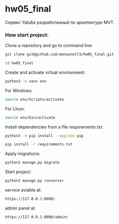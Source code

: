 # hw05_final
Сервис Yatube разработанный по архитектуре MVT.

### How start project:

Clone a repository and go to command line:

```sh
git clone git@github.com:menyanet73/hw05_final.git
```

```sh
cd hw05_final
```

Create and activate virtual environment:

```sh
python3 -m venv env
```
For Windows:
```sh
source env/Scripts/activate  
```
For Linux:
```sh
source env/bin/activate  
```

Install dependencies from a file requirements.txt:

```sh
python3 -m pip install --upgrade pip
```

```sh
pip install -r requirements.txt
```

Apply migrations:

```sh
python3 manage.py migrate
```

Start project:

```sh
python3 manage.py runserver
```

service aviable at:
```sh
https://127.0.0.1:8000/
```

admin panel at:
```sh
https://127.0.0.1:8000/admin/
```
